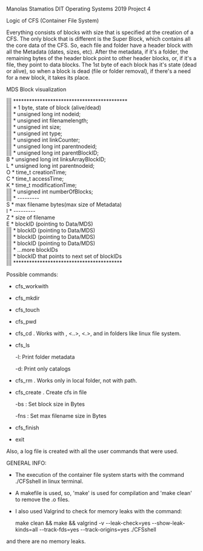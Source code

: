 Manolas Stamatios DIT Operating Systems 2019 Project 4

Logic of CFS (Container File System)

Everything consists of blocks with size that is specified at the creation of a CFS. The only block that is different is the Super Block, which contains all the core data of the CFS. So, each file and folder have a header block with all the Metadata (dates, sizes, etc). After the metadata, if it's a folder, the remaining bytes of the header block point to other header blocks, or, if it's a file, they point to data blocks. The 1st byte of each block has it's state (dead or alive), so when a block is dead (file or folder removal), if there's a need for a new block, it takes its place.
	

MDS Block visualization

|||  *******************************************   
|||	* 1 byte, state of block (alive/dead)        
|||	* unsigned long int nodeid;               
|||	* unsigned int filenamelength;	           
|||	* unsigned int size; 			        
|||	* unsigned int type;                      
|||	* unsigned int linkCounter;				
|||	* unsigned long int parentnodeid;            
|||	* unsigned long int parentBlockID;           
 B 	* unsigned long int linksArrayBlockID;       
 L 	* unsigned long int parentnodeid;            
 O 	* time_t creationTime;                       
 C 	* time_t accessTime;                         
 K 	* time_t modificationTime;                   
|||	* unsigned int numberOfBlocks;               
|||	* ---------                   
 S 	* max filename bytes(max size of Metadata)				      
 I 	* ---------      
 Z 	* size of filename  
 E 	* blockID (pointing to Data/MDS)          
|||	* blockID (pointing to Data/MDS)          
|||	* blockID (pointing to Data/MDS)          
|||	* blockID (pointing to Data/MDS)          
|||	* ...more blockIDs              		         
|||	* blockID that points to next set of blockIDs					      
|||  *****************************************  

Possible commands:

* cfs_workwith <FILE>
* cfs_mkdir <DIRECTORIES>
* cfs_touch <OPTIONS> <FILES>
* cfs_pwd
* cfs_cd <PATH>. Works with <PATH>, <..>, <.>, and in folders like linux file system.
* cfs_ls <OPTIONS>
	
	-l: Print folder metadata
	
	-d: Print only catalogs
* cfs_rm <OPTIONS> <DESTINATIONS>. Works only in local folder, not with path.
* cfs_create <OPTIONS> <FILE>. Create cfs in file <FILE>
	
	-bs <BLOCK SIZE>: Set block size in Bytes
	
	-fns <FILENAME SIZE>: Set max filename size in Bytes
* cfs_finish
* exit
	
Also, a log file is created with all the user commands that were used.
	
	
GENERAL INFO:
	
* The execution of the container file system starts with the command ./CFSshell in linux terminal. 
* A makefile is used, so, 'make' is used for compilation and 'make clean' to remove the .o files.
* I also used Valgrind to check for memory leaks with the command:
	
	make clean && make && valgrind -v --leak-check=yes --show-leak-kinds=all --track-fds=yes --track-origins=yes ./CFSshell

and there are no memory leaks.

	

